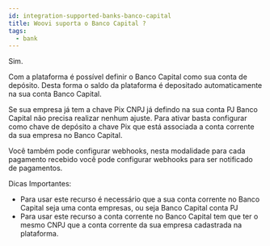 ```yaml
---
id: integration-supported-banks-banco-capital
title: Woovi suporta o Banco Capital ?
tags:
  - bank
---
```


Sim.

Com a plataforma é possível definir o Banco Capital como sua conta de depósito. Desta forma o saldo da plataforma é depositado automaticamente na sua conta Banco Capital.

Se sua empresa já tem a chave Pix CNPJ já defindo na sua conta PJ Banco Capital não precisa realizar nenhum ajuste. Para ativar basta configurar como chave de depósito a chave Pix que está associada a conta corrente da sua empresa no Banco Capital.

Você também pode configurar webhooks, nesta modalidade para cada pagamento recebido você pode configurar webhooks para ser notificado de pagamentos.

Dicas Importantes:

- Para usar este recurso é necessário que a sua conta corrente no Banco Capital seja uma conta empresas, ou seja Banco Capital conta PJ
- Para usar este recurso a conta corrente no Banco Capital tem que ter o mesmo CNPJ que a conta corrente da sua empresa cadastrada na plataforma.
